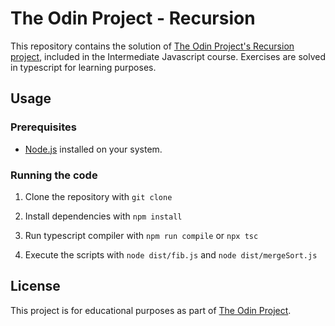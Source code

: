 # The Odin Project - Recursion

This repository contains the solution of
[The Odin Project's Recursion project](https://www.theodinproject.com/lessons/javascript-recursion),
included in the Intermediate Javascript course. Exercises are solved in
typescript for learning purposes.

## Usage

### Prerequisites

- [Node.js](https://nodejs.org/) installed on your system.

### Running the code

1. Clone the repository with `git clone`

2. Install dependencies with `npm install`

3. Run typescript compiler with `npm run compile` or `npx tsc`

4. Execute the scripts with `node dist/fib.js` and `node dist/mergeSort.js`

## License

This project is for educational purposes as part of
[The Odin Project](https://www.theodinproject.com/).
